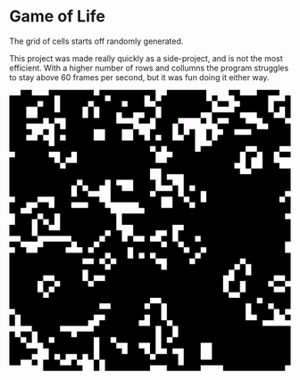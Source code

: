 # Game of Life
The grid of cells starts off randomly generated. 

This project was made really quickly as a side-project, and is not the most efficient. With a higher number of rows and collumns the program struggles to stay above 60 frames per second, but it was fun doing it either way.

![GameOfLife](https://raw.githubusercontent.com/limepixl/GameOfLife/master/gifs/GameOfLife.gif)
